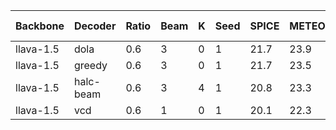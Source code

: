 | Backbone | Decoder | Ratio | Beam | K | Seed | SPICE | METEOR | CIDEr | CHAIRs | CHAIRi | Num of Samples | Max Tokens |
|---------|---------|-----------|-----------|----------|------------|-------|--------|-------|--------|--------|--------|--------|
| llava-1.5 | dola | 0.6 | 3 | 0 | 1 | 21.7 | 23.9 | 0.0 | 18.2 | 5.5 | 64 | 500 |
| llava-1.5 | greedy | 0.6 | 3 | 0 | 1 | 21.7 | 23.5 | 0.0 | 19.2 | 6.0 | 64 | 500 |
| llava-1.5 | halc-beam | 0.6 | 3 | 4 | 1 | 20.8 | 23.3 | 1.0 | 18.2 | 5.8 | 64 | 500 |
| llava-1.5 | vcd | 0.6 | 1 | 0 | 1 | 20.1 | 22.3 | 0.0 | 25.4 | 8.2 | 64 | 500 |
